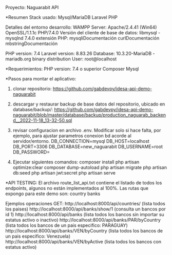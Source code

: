 Proyecto: Naguarabit API

*Resumen Stack usado:
Mysql/MariaDB
Laravel
PHP 

Detalles del entorno desarrollo:
WAMPP Server:
Apache/2.4.41 (Win64) OpenSSL/1.1.1c PHP/7.4.0
Versión del cliente de base de datos: libmysql - mysqlnd 7.4.0
extensión PHP: mysqliDocumentación curlDocumentación mbstringDocumentación

PHP version: 7.4
Laravel version: 8.83.26
Database: 10.3.20-MariaDB - mariadb.org binary distribution
User: root@localhost


*Requerimientos:
PHP version: 7.4 o superior
Composer
Mysql



*Pasos para montar el aplicativo:

1. clonar repositorio:
https://github.com/gabdevpy/idesa-api-demo-naguarabit

2. descargar y restaurar backup de base datos del repositorio, ubicado en database/backup/:
https://github.com/gabdevpy/idesa-api-demo-naguarabit/blob/master/database/backup/production_naguarab_backend__2022-11-18_13-32-50.sql

3. revisar configuracion en archivo .env.
Modificar solo si hace falta, por ejemplo, para ajustar parametros conexion bd acorde al servidor/entorno.
DB_CONNECTION=mysql
DB_HOST=localhost
DB_PORT=3306
DB_DATABASE=new_naguarabit
DB_USERNAME=root
DB_PASSWORD=

4. Ejecutar siguientes comandos:
composer install
php artisan optimize:clear
composer dump-autoload
php artisan migrate
php artisan db:seed
php artisan jwt:secret
php artisan serve



*API TESTING:
El archivo route_list_api.txt contiene el listado de todos los endpoints, algunos no están implementados al 100%.
Las rutas que expongo para este demo son:
country
banks

Ejemplos operaciones GET:
http://localhost:8000/api/countries/ (lista todos los paises)
http://localhost:8000/api/banks/show/1 (consulta un bancos por id 1)
http://localhost:8000/api/banks (lista todos los bancos sin importar su estatus activo o inactivo)
http://localhost:8000/api/banks/PAR/byCountry (lista todos los bancos de un pais especifico: PARAGUAY)
http://localhost:8000/api/banks/VEN/byCountry (lista todos los bancos de un pais especifico: Venezuela)
http://localhost:8000/api/banks/VEN/byActive (lista todos los bancos con estatus activo)